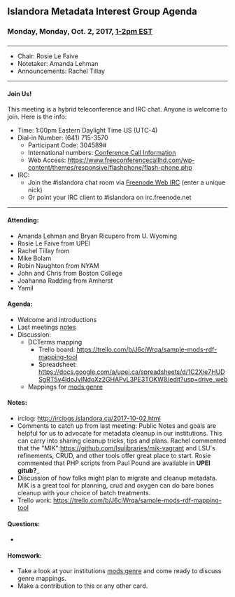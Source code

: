 ## Islandora Metadata Interest Group Agenda
### Monday, Monday, Oct. 2, 2017, [1-2pm EST](http://www.thetimezoneconverter.com/?t=1%20pm&tz=Toronto&)
### 
---
* Chair:  Rosie Le Faive
* Notetaker:    Amanda Lehman
* Announcements:    Rachel Tillay


---

#### Join Us!
This meeting is a hybrid teleconference and IRC chat. Anyone is welcome to join. Here is the info:
* Time: 1:00pm Eastern Daylight Time US (UTC-4)
* Dial-in Number: (641) 715-3570
  * Participant Code: 304589#
  * International numbers: [Conference Call Information](https://github.com/Islandora-CLAW/CLAW/wiki/Conference-Call-Information)
  * Web Access: https://www.freeconferencecallhd.com/wp-content/themes/responsive/flashphone/flash-phone.php
* IRC:
  * Join the #islandora chat room via [Freenode Web IRC](http://webchat.freenode.net/) (enter a unique nick)
  * Or point your IRC client to #islandora on irc.freenode.net
---
#### Attending:
* Amanda Lehman and Bryan Ricupero from U. Wyoming
* Rosie Le Faive from UPEI
* Rachel Tillay from 
* Mike Bolam
* Robin Naughton from NYAM
* John and Chris from Boston College
* Joahanna Radding from Amherst
* Yamil


#### Agenda:
* Welcome and introductions
* Last meetings [notes](https://github.com/islandora-interest-groups/Islandora-Metadata-Interest-Group/blob/master/Meetings/2017_09_18.md)
* Discussion: 
     * DCTerms mapping
        * Trello board: https://trello.com/b/J6ciWrqa/sample-mods-rdf-mapping-tool
        * Spreadsheet: https://docs.google.com/a/upei.ca/spreadsheets/d/1C2Xie7HUDSgRT5v4ldoJvlNdoXz2GHAPvL3PE3TOKW8/edit?usp=drive_web
     * Mappings for [mods:genre](https://trello.com/c/lCfdfP6J/31-modsgenre)
     
#### Notes:
* irclog: http://irclogs.islandora.ca/2017-10-02.html
* Comments to catch up from last meeting: Public Notes and goals are helpful for us to advocate for metadata cleanup in our institutions.  This can carry into sharing cleanup tricks, tips and plans.  Rachel commented that the "MIK":https://github.com/lsulibraries/mik-vagrant and LSU's refinements, CRUD, and other tools offer great place to start.  Rosie commented that PHP scripts from Paul Pound are available in ____UPEI gitub?_____
* Discussion of how folks might plan to migrate and cleanup metadata. MIK is a great tool for planning, crud and oxygen can do bare bones cleanup with your choice of batch treatments.  
* Trello work: https://trello.com/b/J6ciWrqa/sample-mods-rdf-mapping-tool

#### Questions:
* 
#### Homework: 
* Take a look at your institutions [mods:genre](https://trello.com/c/lCfdfP6J/31-modsgenre) and come ready to discuss genre mappings.
* Make a contribution to this or any other card. 
